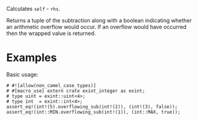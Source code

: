 Calculates `self` - `rhs`.

Returns a tuple of the subtraction along with a boolean indicating whether an
arithmetic overflow would occur. If an overflow would have occurred then the
wrapped value is returned.

# Examples

Basic usage:

```
# #![allow(non_camel_case_types)]
# #[macro_use] extern crate exint_integer as exint;
# type uint = exint::uint<4>;
# type int  = exint::int<4>;
assert_eq!(int!(5).overflowing_sub(int!(2)), (int!(3), false));
assert_eq!(int::MIN.overflowing_sub(int!(1)), (int::MAX, true));
```
